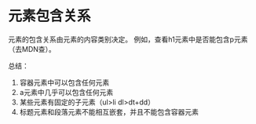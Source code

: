 # 元素包含关系

元素的包含关系由元素的内容类别决定。
例如，查看h1元素中是否能包含p元素（去MDN查）。

总结：

1. 容器元素中可以包含任何元素
2. a元素中几乎可以包含任何元素
3. 某些元素有固定的子元素（ul>li dl>dt+dd）
4. 标题元素和段落元素不能相互嵌套，并且不能包含容器元素
